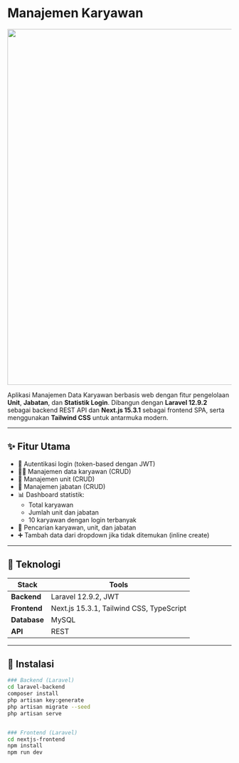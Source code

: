 # Manajemen Karyawan

  <img src="https://i.imgur.com/zK5EWcj.png" width="800"/>

Aplikasi Manajemen Data Karyawan berbasis web dengan fitur pengelolaan **Unit**, **Jabatan**, dan **Statistik Login**. Dibangun dengan **Laravel 12.9.2** sebagai backend REST API dan **Next.js 15.3.1** sebagai frontend SPA, serta menggunakan **Tailwind CSS** untuk antarmuka modern.

---

## ✨ Fitur Utama

- 🔐 Autentikasi login (token-based dengan JWT)
- 👨‍💼 Manajemen data karyawan (CRUD)
- 🏢 Manajemen unit (CRUD)
- 🧾 Manajemen jabatan (CRUD)
- 📊 Dashboard statistik:
  - Total karyawan
  - Jumlah unit dan jabatan
  - 10 karyawan dengan login terbanyak
- 🔎 Pencarian karyawan, unit, dan jabatan
- ➕ Tambah data dari dropdown jika tidak ditemukan (inline create)

---

## 🧱 Teknologi

| Stack        | Tools                                    |
| ------------ | ---------------------------------------- |
| **Backend**  | Laravel 12.9.2, JWT                      |
| **Frontend** | Next.js 15.3.1, Tailwind CSS, TypeScript |
| **Database** | MySQL                                    |
| **API**      | REST                                     |

---

## 🚀 Instalasi

```bash
### Backend (Laravel)
cd laravel-backend
composer install
php artisan key:generate
php artisan migrate --seed
php artisan serve


### Frontend (Laravel)
cd nextjs-frontend
npm install
npm run dev
```
